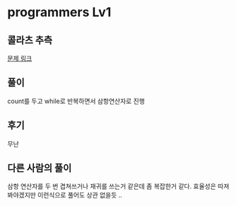 # programmers Lv1

## 콜라츠 추측

[문제 링크](https://programmers.co.kr/learn/courses/30/lessons/12943)

## 풀이

count를 두고 while로 반복하면서 삼항연산자로 진행

## 후기

무난

## 다른 사람의 풀이

삼항 연산자를 두 번 겹쳐쓰거나 재귀를 쓰는거 같은데 좀 복잡한거 같다. 효율성은 따져봐야겠지만
이런식으로 풀어도 상관 없을듯 ..